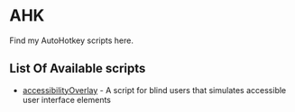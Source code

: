# AHK
Find my AutoHotkey scripts here.
## List Of Available scripts
* [accessibilityOverlay](https://github.com/MatejGolian/AHK/accessibilityOverlay) - A script for blind users that simulates accessible user interface elements
